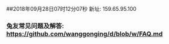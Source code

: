 ##2018年09月28日07时12分07秒 新址: 159.65.95.100
### 兔友常见问题及解答: https://github.com/wanggonging/d/blob/w/FAQ.md
